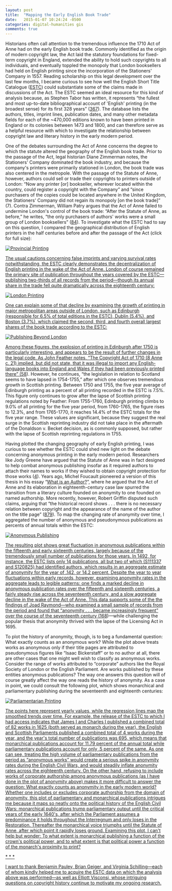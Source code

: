```yaml
---
layout: post
title:  "Mapping the Early English Book Trade"
date:   2015-01-07 10:24:24 -0500
categories: digital-humanities gis
comments: true
---
```


Historians often call attention to the tremendous influence the 1710 Act of Anne had on the early English book trade. Commonly identified as the origin of modern copyright law, the Act laid the statutory foundations for fixed-term copyright in England, extended the ability to hold such copyrights to all individuals, and eventually toppled the monopoly that London booksellers had held on English printing since the incorporation of the Stationers' Company in 1557. Reading scholarship on this legal development over the last few months, I became curious to see how well the English Short Title Catalogue ([ESTC][estc-link]) could substantiate some of the claims made in discussions of the Act. The ESTC seemed an ideal resource for this kind of analysis because, as Stephen Tabor has written, it represents “the fullest and most up-to-date bibliographical account of 'English' printing (in the broadest sense) for its first 328 years” ([367][tabor-link]). The database lists the authors, titles, imprint lines, publication dates, and many other metadata fields for each of the ~470,000 editions known to have been printed in England or its colonies between 1473 and 1800, and can therefore serve as a helpful resource with which to investigate the relationship between copyright law and literary history in the early modern period.

One of the debates surrounding the Act of Anne concerns the degree to which the statute altered the geography of the English book trade. Prior to the passage of the Act, legal historian Diane Zimmerman notes, the Stationers' Company dominated the book industry, and because the company's printers were primarily stationed in London, the book trade was also centered in the metropole. With the passage of the Statute of Anne, however, authors could sell or trade their copyrights to printers outside of London: “Now any printer [or] bookseller, wherever located within the country, could register a copyright with the Company” and “since purchasers of the copies could be located anywhere in the United Kingdom, the Stationers' Company did not regain its monopoly [on the book trade]” (7). Contra Zimmerman, William Patry argues that the Act of Anne failed to undermine London's control of the book trade: “After the Statute of Anne, as before,” he writes, “the only purchasers of authors' works were a small group of London booksellers” ([84][patry-link]). To investigate what the ESTC had to say on this question, I compared the geographical distribution of English printers in the half centuries before and after the passage of the Act (click for full size):

<a class="img-link-wrapper" href="/images/post_images/mapping_early_english_books/provincial_printing.png" data-lightbox="provincial_printing" data-title="">
  <img class="img-link" src="/images/post_images/mapping_early_english_books/provincial_printing.png" alt="Provincial Printing">

The usual cautions concerning false imprints and varying survival rates notwithstanding, the ESTC clearly demonstrates the decentralization of English printing in the wake of the Act of Anne. London of course remained the primary site of publication throughout the years covered by the ESTC—publishing two-thirds of all records from the period—though its annual share in the trade fell quite dramatically across the eighteenth century:

<a class="center-image img-link-wrapper" href="/images/post_images/mapping_early_english_books/london_printing.png" data-lightbox="london_printing" data-title="">
  <img class="center-image img-link" src="/images/post_images/mapping_early_english_books/london_printing.png" alt="London Printing">

One can explain some of that decline by examining the growth of printing in major metropolitan areas outside of London, such as Edinburgh (responsible for 6.5% of total editions in the ESTC), Dublin (5.4%), and Boston (3.7%), which claimed the second, third, and fourth overall largest shares of the book trade according to the ESTC:

<a class="center-image img-link-wrapper" href="/images/post_images/mapping_early_english_books/publishing_beyond_london.png" data-lightbox="publishing_beyond_london" data-title="">
  <img class="center-image img-link" src="/images/post_images/mapping_early_english_books/publishing_beyond_london.png" alt="Publishing Beyond London">

Among these figures, the explosion of printing in Edinburgh after 1750 is particularly interesting, and appears to be the result of further changes in the legal code. As John Feather notes, “The Copyright Act of 1710 (8 Anne c. 21) implied, but did not state, that it was illegal to import any English-language books into England and Wales if they had been previously printed there” (<a href="/assets/pdf/posts/mapping_early_books/feather_english_book_trade.pdf">58</a>). However, he continues, “the legislation in relation to Scotland seems to have lapsed in 1754-1755,” after which one observes tremendous growth in Scottish printing. Between 1750 and 1755, the five year average of Edinburgh printing as a percent of all printing recorded in the ESTC is 7.5%. This figure only continues to grow after the lapse of Scottish printing regulations noted by Feather: From 1755-1760, Edinburgh printing climbs to 9.0% of all printing for the five year period, from 1760-1765, the figure rises to 12.3%, and from 1765-1770, it reaches 14.4% of the ESTC totals for the five year range. These values are significant, because they suggest the real surge in the Scottish reprinting industry did not take place in the aftermath of the Donaldson v. Becket decision, as is commonly supposed, but rather with the lapse of Scottish reprinting regulations in 1755.

Having plotted the changing geography of early English printing, I was curious to see whether the ESTC could shed new light on the debate concerning anonymous printing in the early modern period. Researchers like Jody Greene have argued that the Statute of Anne was in fact designed to help combat anonymous publishing insofar as it required authors to attach their names to works if they wished to obtain copyright protection for those works ([4][greene-link]). Years ago, Michel Foucault pioneered a version of this thesis in his essay “<a href="/pdf/posts/mapping_early_books/focault_what_is_an_author.pdf">What is an Author?</a>”, where he argued that the Act of Anne and its elaboration in eighteenth-century case law spurred the transition from a literary culture founded on anonymity to one founded on named authorship. More recently, however, Robert Griffin disputed such claims, arguing that “the historical record shows . . . there is no necessary relation between copyright and the appearance of the name of the author on the title page” ([879][griffin-link]). To map the changing rate of anonymity over time, I aggregated the number of anonymous and pseudonymous publications as percents of annual totals within the ESTC:

<a class="center-image img-link-wrapper" href="/images/post_images/mapping_early_english_books/anonymous_publishing.png" data-lightbox="anonymous_publishing" data-title="">
  <img class="center-image img-link" src="/images/post_images/mapping_early_english_books/anonymous_publishing.png" alt="Anonymous Publishing">

The resulting plot shows great fluctuation in anonymous publications within the fifteenth and early sixteenth centuries, largely because of the tremendously small number of publications for those years. In 1492, for instance, the ESTC lists only 14 publications, all but two of which (S111337 and S120825) had identified authors, which results in an aggregate estimate of anonymity for the year of .142, or 14.2 percent. Despite the year to year fluctuations within early records, however, examining anonymity rates in the aggregate leads to legible patterns: one finds a marked decline in anonymous publication rates over the fifteenth and sixteenth centuries, a fairly steady rise across the seventeenth century, and a slow aggregate decline in the wake of the Act of Anne. This data supports some of the the findings of Joad Raymond—who examined a small sample of records from the period and found that “anonymity . . . became increasingly frequent” over the course of the seventeenth century ([168][raymond-link])—while challenging the popular thesis that anonymity thrived with the lapse of the Licensing Act in 1695.

To plot the history of anonymity, though, is to beg a fundamental question: What exactly counts as an anonymous work? While the plot above treats works as anonymous only if their title pages are attributed to pseudonymous figures like “Isaac Bickerstaff” or to no author at all, there are other cases that one might well wish to classify as anonymous works. Consider the range of works attributed to “corporate” authors like the Royal Society of London or the English Parliament. Are works published by these entities anonymous publications? The way one answers this question will of course greatly affect the way one reads the history of anonymity. As a case in point, we could consult the following plot, which shows monarchical and parliamentary publishing during the seventeenth and eighteenth centuries:

<a class="center-image img-link-wrapper" href="/images/post_images/mapping_early_english_books/parliamentarian_printing.png" data-lightbox="parliamentarian_printing" data-title="">
  <img class="center-image img-link" src="/images/post_images/mapping_early_english_books/parliamentarian_printing.png" alt="Parliamentarian Printing" style="max-width:100%">

The points here represent yearly values, while the regression lines map the smoothed trends over time. For example, the release of the ESTC to which I had access indicates that James I and Charles I published a combined total of 82 works in 1625 (both served as monarch during the year), the English and Scottish Parliaments published a combined total of 4 works during the year, and the year's total number of publications was 695, which means that monarchical publications account for 11.79 percent of the annual total while parliamentary publications account for only .5 percent  of the same. As one can see, treating the high volume of parliamentary publications from the period as “anonymous works” would create a serious spike in anonymity rates during the English Civil Wars, and would steadily inflate anonymity rates across the eighteenth century. On the other hand, refusing to include works of corporate authorship among anonymous publications (as I have done in the plot of anonymity above) makes it more difficult to answer the question: What exactly counts as anonymity in the early modern world? Whether one includes or excludes corporate authorship from the domain of anonymity, this plot of parliamentary and monarchical publications intrigues me because it maps so neatly onto the political history of the English Civil Wars: monarchical publications trump parliamentary output until the critical years of the early 1640's, after which the Parliament assumes a predominance it holds throughout the Interregnum and only loses in the Restoration. Thereafter the monarchical voice triumphs until the Statute of Anne, after which point it rapidly loses ground. Examining this plot, I can't help but wonder: To what extent is monarchical publishing a function of the crown's political power, and to what extent is that political power a function of the monarch's proximity to print?

<div class="center-text">* * *</div>

I want to thank Benjamin Pauley, Brian Geiger, and Virginia Schilling—each of whom kindly helped me to acquire the ESTC data on which the analysis above was performed—as well as Elliott Visconsi, whose intriguing questions on copyright history continue to motivate my ongoing research.

[estc-link]: http://estc.bl.uk/F/?func=file&file_name=login-bl-estc
[tabor-link]: http://muse.jhu.edu/journals/lbt/summary/v008/8.4tabor.html
[patry-link]: https://books.google.com/books?id=8-4catWPy84C&q=%22small+group+of+London+booksellers%22#v=snippet&q=%22small%20group%20of%20London%20booksellers%22&f=false 
[greene-link]: https://books.google.com/books?id=PFQchrtgYwcC&q=To+claim+responsibility+for+a+work+after+1710&hl=en#v=onepage&q=%22To%20claim%20responsibility%22&f=false
[griffin-link]: https://muse.jhu.edu/journals/new_literary_history/v030/30.4griffin.html
[raymond-link]: https://books.google.com/books?id=DyMjW21HwHwC&q=168#v=onepage&q=%22Other%20changing%20tendencies%22&f=false
